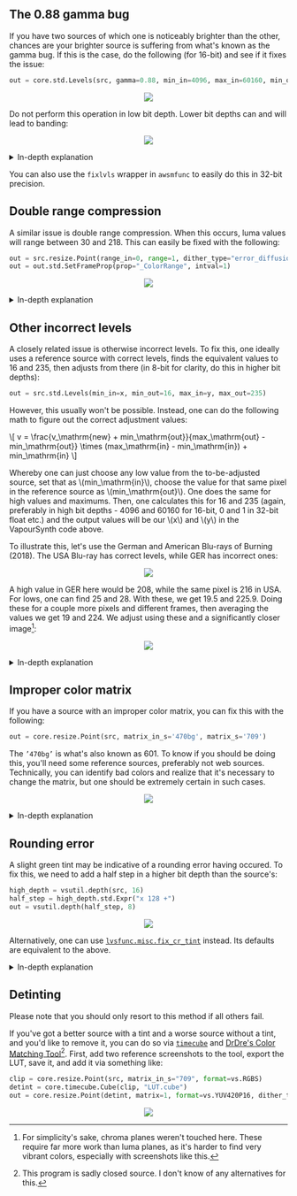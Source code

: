 ## The 0.88 gamma bug

If you have two sources of which one is noticeably brighter than the other, chances are your brighter source is suffering from what's known as the gamma bug.
If this is the case, do the following (for 16-bit) and see if it fixes the issue:

```py
out = core.std.Levels(src, gamma=0.88, min_in=4096, max_in=60160, min_out=4096, max_out=60160, planes=0)
```

<p align="center">
<img src='Pictures/gamma_before.png' onmouseover="this.src='Pictures/gamma_after.png';" onmouseout="this.src='Pictures/gamma_before.png';" />
</p>

Do not perform this operation in low bit depth. Lower bit depths can and will lead to banding:
<p align="center">
<img src='Pictures/gamma_lbd.png' onmouseover="this.src='Pictures/gamma_hbd.png';" onmouseout="this.src='Pictures/gamma_lbd.png';" />
</p>

<details>
<summary>In-depth explanation</summary>
This error seems to stem from Apple software.  <a href="https://vitrolite.wordpress.com/2010/12/31/quicktime_gamma_bug/">This blog post</a> is one of the few mentions of this blug one can find online.

The reason for this is likely that the software unnecessarily tries to convert between NTSC gamma (2.2) and PC gamma (2.5), as \\(\frac{2.2}{2.5}=0.88\\).

To undo this, every value just has to be raised to the power of 0.88, although TV range normalization has to be done:

\\[
v_\mathrm{new} = \left( \frac{v - min_\mathrm{in}}{max_\mathrm{in} - min_\mathrm{in}} \right) ^ {0.88} \times (max_\mathrm{out} - min_\mathrm{out}) + min_\mathrm{out}
\\]

For those curious on how the gamma bug source and source will differ: all values other than 16, 232, 233, 234, and 235 are different, with the largest and most common difference being 10, lasting from 63 until 125.
As an equal number of values can be hit and the operation is usually performed in high bit depth, significant detail loss is unlikely.
However, do note that, no matter the bit depth, this is a lossy process.

</details>

You can also use the `fixlvls` wrapper in `awsmfunc` to easily do this in 32-bit precision.

## Double range compression

A similar issue is double range compression.  When this occurs, luma values will range between 30 and 218.  This can easily be fixed with the following:

```py
out = src.resize.Point(range_in=0, range=1, dither_type="error_diffusion")
out = out.std.SetFrameProp(prop="_ColorRange", intval=1)
```

<p align="center">
<img src='Pictures/double_range_compression0.png' onmouseover="this.src='Pictures/double_range_compression1.png';" onmouseout="this.src='Pictures/double_range_compression0.png';" />
</p>

<details>
<summary>In-depth explanation</summary>
This issue means something or someone during the encoding pipeline assumed the input to be full range despite it already being in limited range.  As the end result usually has to be limited range, this perceived issue is "fixed".

One can also do the exact same in <code>std.Levels</code> actually.  The following math is applied for changing range:

\\[
v_\mathrm{new} = \left( \frac{v - min_\mathrm{in}}{max_\mathrm{in} - min_\mathrm{in}} \right) \times (max_\mathrm{out} - min_\mathrm{out}) + min_\mathrm{out}
\\]

For range compression, the following values are used:
\\[
min_\mathrm{in} = 0 \qquad max_\mathrm{in} = 255 \qquad min_\mathrm{out} = 16 \qquad max_\mathrm{out} = 235
\\]

As the zlib resizers use 32-bit precision to perform this internally, it's easiest to just use those.  However, these will change the file's <code>_ColorRange</code> property, hence the need for <code>std.SetFrameProp</code>. 

</details>

## Other incorrect levels

A closely related issue is otherwise incorrect levels.  To fix this, one ideally uses a reference source with correct levels, finds the equivalent values to 16 and 235, then adjusts from there (in 8-bit for clarity, do this in higher bit depths):

```py
out = src.std.Levels(min_in=x, min_out=16, max_in=y, max_out=235)
```

However, this usually won't be possible.  Instead, one can do the following math to figure out the correct adjustment values:

\\[
v = \frac{v_\mathrm{new} + min_\mathrm{out}}{max_\mathrm{out} - min_\mathrm{out}} \times (max_\mathrm{in} - min_\mathrm{in}) + min_\mathrm{in}
\\]

Whereby one can just choose any low value from the to-be-adjusted source, set that as \\(min_\mathrm{in}\\), choose the value for that same pixel in the reference source as \\(min_\mathrm{out}\\).  One does the same for high values and maximums.  Then, one calculates this for 16 and 235 (again, preferably in high bit depths - 4096 and 60160 for 16-bit, 0 and 1 in 32-bit float etc.) and the output values will be our \\(x\\) and \\(y\\) in the VapourSynth code above.

To illustrate this, let's use the German and American Blu-rays of Burning (2018).  The USA Blu-ray has correct levels, while GER has incorrect ones:

<p align="center">
<img src='Pictures/burning_usa0.png' onmouseover="this.src='Pictures/burning_ger0.png';" onmouseout="this.src='Pictures/burning_usa0.png';" />
</p>

A high value in GER here would be 208, while the same pixel is 216 in USA.  For lows, one can find 25 and 28.  With these, we get 19.5 and 225.9.  Doing these for a couple more pixels and different frames, then averaging the values we get 19 and 224.  We adjust using these and a significantly closer image[^1]:

<p align="center">
<img src='Pictures/burning_ger_fixed0.png' onmouseover="this.src='Pictures/burning_usa0.png';" onmouseout="this.src='Pictures/burning_ger_fixed0.png';" />
</p>

<details>
<summary>In-depth explanation</summary>
Those who have read the previous explanations should recognize this function, as it is the inverse of the function used for level adjustment.  We simply reverse it, set our desired values as \(v_\mathrm{new}\) and calculate.
</details>

## Improper color matrix

If you have a source with an improper color matrix, you can fix this
with the following:

```py
out = core.resize.Point(src, matrix_in_s='470bg', matrix_s='709')
```

The `’470bg’` is what's also known as 601. To know if you should be
doing this, you'll need some reference sources, preferably not web
sources. Technically, you can identify bad colors and realize that it's
necessary to change the matrix, but one should be extremely certain in such cases.

<p align="center">
<img src='Pictures/burning_matrix_before.png' onmouseover="this.src='Pictures/burning_matrix_after.png';" onmouseout="this.src='Pictures/burning_matrix_before.png';" />
</p>

<details>
<summary>In-depth explanation</summary>
Color matrices define how conversion between YCbCr and RGB takes place.  As RGB naturally doesn't have any subsampling, the clip is first converted from 4:2:0 to 4:4:4, then from YCbCr to RGB, then the process is reverted.  During the YCbCr to RGB conversion, we assume Rec.601 matrix coefficients, while during the conversion back, we specify Rec.709.

The reason why it's difficult to know whether the incorrect standard was assumed is because the two cover a similar range of CIE 1931.  The chromaticity diagrams should make this obvious (Rec.2020 included as a reference):

<p align="center">
<img src='Pictures/colorspaces.svg'/>
</p>

</details>

## Rounding error

A slight green tint may be indicative of a rounding error having occured.
To fix this, we need to add a half step in a higher bit depth than the source's:

```py
high_depth = vsutil.depth(src, 16)
half_step = high_depth.std.Expr("x 128 +")
out = vsutil.depth(half_step, 8)
```

<p align="center">
<img src='Pictures/rounding_0.png' onmouseover="this.src='Pictures/rounding_1.png';" onmouseout="this.src='Pictures/rounding_0.png';" />
</p>

Alternatively, one can use [`lvsfunc.misc.fix_cr_tint`](https://github.com/Irrational-Encoding-Wizardry/lvsfunc) instead.
Its defaults are equivalent to the above.

<details>
<summary>In-depth explanation</summary>
When the studio went from their 10-bit master to 8-bit, their software may have always rounded down (e.g. 1.9 would be rounded to 1).
Our way of solving this simply adds an 8-bit half step, as \(0.5 \times 2 ^ {16 - 8} = 128\).
</details>

## Detinting

Please note that you should only resort to this method if all others fail.

If you've got a better source with a tint and a worse source without a
tint, and you'd like to remove it, you can do so via [`timecube`](https://github.com/sekrit-twc/timecube) and
[DrDre's Color Matching Tool](https://valeyard.net/2017/03/drdres-color-matching-tool-v1-2.php)[^2]. First, add two reference screenshots
to the tool, export the LUT, save it, and add it via something like:

```py
clip = core.resize.Point(src, matrix_in_s="709", format=vs.RGBS)
detint = core.timecube.Cube(clip, "LUT.cube")
out = core.resize.Point(detint, matrix=1, format=vs.YUV420P16, dither_type="error_diffusion")
```

<p align="center">
<img src='Pictures/detint_before2.png' onmouseover="this.src='Pictures/detint_after2.png';" onmouseout="this.src='Pictures/detint_before2.png';" />
</p>

[^1]: For simplicity's sake, chroma planes weren't touched here.  These require far more work than luma planes, as it's harder to find very vibrant colors, especially with screenshots like this.

[^2]: This program is sadly closed source.  I don't know of any alternatives for this.
